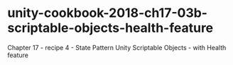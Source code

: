 # unity-cookbook-2018-ch17-03b-scriptable-objects-health-feature
Chapter 17 - recipe 4 - State Pattern Unity Scriptable Objects - with Health feature

